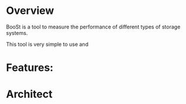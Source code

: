 # Overview
BooSt is a tool to measure the performance of different types of storage systems.

This tool is very simple to use and 

# Features: 
# Architect